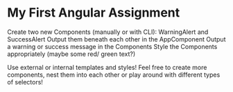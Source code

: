 # My First Angular Assignment

Create two new Components (manually or with CLI): WarningAlert and SuccessAlert
Output them beneath each other in the AppComponent
Output a warning or success message in the Components
Style the Components appropriately (maybe some red/ green text?)

Use external or internal templates and styles!
Feel free to create more components, nest them into each other or play around with different types of selectors!</p>
    
